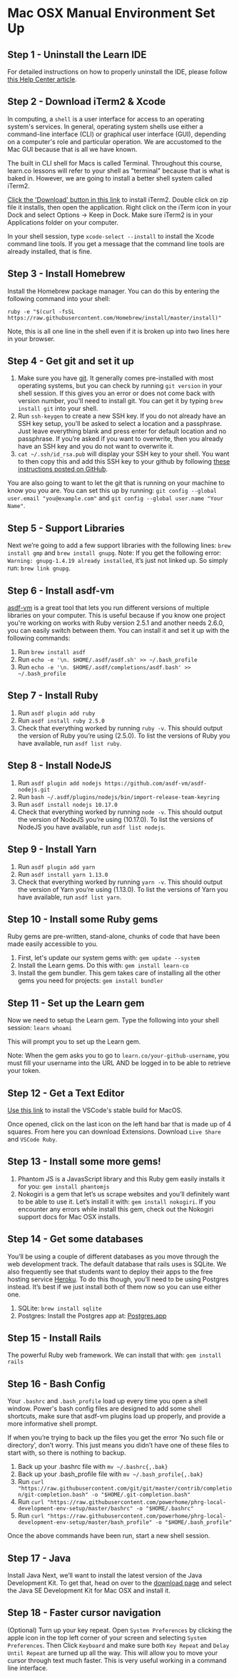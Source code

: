 # Mac OSX Manual Environment Set Up

## Step 1 - Uninstall the Learn IDE

For detailed instructions on how to properly uninstall the IDE, please follow [this Help Center article](http://help.learn.co/the-learn-ide/ide-settings/deleting-the-ide).

## Step 2 - Download iTerm2 & Xcode

In computing, a `shell` is a user interface for access to an operating system's services. In general, operating system shells use either a command-line interface (CLI) or graphical user interface (GUI), depending on a computer's role and particular operation. We are accustomed to the Mac GUI because that is all we have known.

The built in CLI shell for Macs is called Terminal. Throughout this course, learn.co lessons will refer to your shell as "terminal" because that is what is baked in. However, we are going to install a better shell system called iTerm2.

[Click the 'Download' button in this link](https://www.iterm2.com/) to install iTerm2. Double click on zip file it installs, then open the application. Right click on the iTerm icon in your Dock and select Options -> Keep in Dock. Make sure iTerm2 is in your Applications folder on your computer.

In your shell session, type `xcode-select --install` to install the Xcode command line tools.
If you get a message that the command line tools are already installed, that is fine.

## Step 3 - Install Homebrew

Install the Homebrew package manager. You can do this by entering the following command into your shell:

```
ruby -e "$(curl -fsSL https://raw.githubusercontent.com/Homebrew/install/master/install)"
```

Note, this is all one line in the shell even if it is broken up into two lines here in your browser.

## Step 4 - Get git and set it up

1. Make sure you have [git](https://git-scm.com/downloads). It generally comes pre-installed with most operating systems, but you can check by running `git version` in your shell session. If this gives you an error or does not come back with version number, you'll need to install git. You can get it by typing `brew install git` into your shell.
1. Run `ssh-keygen` to create a new SSH key. If you do not already have an SSH key setup, you’ll be asked to select a location and a passphrase. Just leave everything blank and press enter for default location and no passphrase. If you’re asked if you want to overwrite, then you already have an SSH key and you do not want to overwrite it.
1. `cat ~/.ssh/id_rsa.pub` will display your SSH key to your shell. You want to then copy this and add this SSH key to your github by following [these instructions posted on GitHub](https://help.github.com/articles/adding-a-new-ssh-key-to-your-github-account/).

You are also going to want to let the git that is running on your machine to know you you are. You can set this up by running: `git config --global user.email "you@example.com"` and `git config --global user.name "Your Name"`.

## Step 5 - Support Libraries

Next we’re going to add a few support libraries with the following lines: `brew install gmp` and `brew install gnupg`. Note: If you get the following error: `Warning: gnupg-1.4.19 already installed`, it’s just not linked up. So simply run: `brew link gnupg`.

## Step 6 - Install asdf-vm

[asdf-vm](https://asdf-vm.com/#/core-manage-asdf-vm) is a great tool that lets you run different versions of multiple libraries on your computer. This is useful because if you know one project you're working on works with Ruby version 2.5.1 and another needs 2.6.0, you can easily switch between them. You can install it and set it up with the following commands:

1. Run `brew install asdf`
1. Run `echo -e '\n. $HOME/.asdf/asdf.sh' >> ~/.bash_profile`
1. Run `echo -e '\n. $HOME/.asdf/completions/asdf.bash' >> ~/.bash_profile`

## Step 7 - Install Ruby

1. Run `asdf plugin add ruby`
1. Run `asdf install ruby 2.5.0`
1. Check that everything worked by running `ruby -v`. This should output the version of Ruby you’re using (2.5.0). To list the versions of Ruby you have available, run `asdf list ruby`.

## Step 8 - Install NodeJS

1. Run `asdf plugin add nodejs https://github.com/asdf-vm/asdf-nodejs.git`
1. Run `bash ~/.asdf/plugins/nodejs/bin/import-release-team-keyring`
1. Run `asdf install nodejs 10.17.0`
1. Check that everything worked by running `node -v`. This should output the version of NodeJS you’re using (10.17.0). To list the versions of NodeJS you have available, run `asdf list nodejs`.

## Step 9 - Install Yarn

1. Run `asdf plugin add yarn`
1. Run `asdf install yarn 1.13.0`
1. Check that everything worked by running `yarn -v`. This should output the version of Yarn you’re using (1.13.0). To list the versions of Yarn you have available, run `asdf list yarn`.

## Step 10 - Install some Ruby gems

Ruby gems are pre-written, stand-alone, chunks of code that have been made easily accessible to you.

1. First, let's update our system gems with: `gem update --system`
1. Install the Learn gems. Do this with: `gem install learn-co`
1. Install the gem bundler. This gem takes care of installing all the other gems you need for projects: `gem install bundler`

## Step 11 - Set up the Learn gem

Now we need to setup the Learn gem. Type the following into your shell session: `learn whoami`

This will prompt you to set up the Learn gem.

Note: When the gem asks you to go to `learn.co/your-github-username`, you must fill your username into the URL AND be logged in to be able to retrieve your token.

## Step 12 - Get a Text Editor

[Use this link](https://code.visualstudio.com/) to install the VSCode's stable build for MacOS.

Once opened, click on the last icon on the left hand bar that is made up of 4 squares. From here you can download Extensions. Download `Live Share` and `VSCode Ruby`.

## Step 13 - Install some more gems!

1. Phantom JS is a JavasScript library and this Ruby gem easily installs it for you: `gem install phantomjs`
1. Nokogiri is a gem that let’s us scrape websites and you’ll definitely want to be able to use it. Let’s install it with: `gem install nokogiri`. If you encounter any errors while install this gem, check out the Nokogiri support docs for Mac OSX installs.

## Step 14 - Get some databases

You’ll be using a couple of different databases as you move through the web development track. The default database that rails uses is SQLite. We also frequently see that students want to deploy their apps to the free hosting service [Heroku](https://signup.heroku.com/). To do this though, you’ll need to be using Postgres instead. It’s best if we just install both of them now so you can use either one.

1. SQLite: `brew install sqlite`
1. Postgres: Install the Postgres app at: [Postgres.app](http://postgresapp.com/)

## Step 15 - Install Rails

The powerful Ruby web framework. We can install that with: `gem install rails`

## Step 16 - Bash Config

Your `.bashrc` and `.bash_profile` load up every time you open a shell window. Power's bash config files are designed to add some shell shortcuts, make sure that asdf-vm plugins load up properly, and provide a more informative shell prompt.

If when you’re trying to back up the files you get the error ‘No such file or directory’, don’t worry. This just means you didn’t have one of these files to start with, so there is nothing to backup.

1. Back up your .bashrc file with `mv ~/.bashrc{,.bak}`
1. Back up your .bash_profile file with `mv ~/.bash_profile{,.bak}`
1. Run `curl "https://raw.githubusercontent.com/git/git/master/contrib/completion/git-completion.bash" -o "$HOME/.git-completion.bash"`
1. Run `curl "https://raw.githubusercontent.com/powerhome/phrg-local-development-env-setup/master/bashrc" -o "$HOME/.bashrc"`
1. Run `curl "https://raw.githubusercontent.com/powerhome/phrg-local-development-env-setup/master/bash_profile" -o "$HOME/.bash_profile"`

Once the above commands have been run, start a new shell session.

## Step 17 - Java

Install Java Next, we’ll want to install the latest version of the Java Development Kit. To get that, head on over to the [download page](http://www.oracle.com/technetwork/java/javase/downloads/jdk8-downloads-2133151.html) and select the Java SE Development Kit for Mac OSX and install it.

## Step 18 - Faster cursor navigation

(Optional) Turn up your key repeat. Open `System Preferences` by clicking the apple icon in the top left corner of your screen and selecting `System Preferences`. Then Click `Keyboard` and make sure both `Key Repeat` and `Delay Until Repeat` are turned up all the way. This will allow you to move your cursor through text much faster. This is very useful working in a command line interface.
